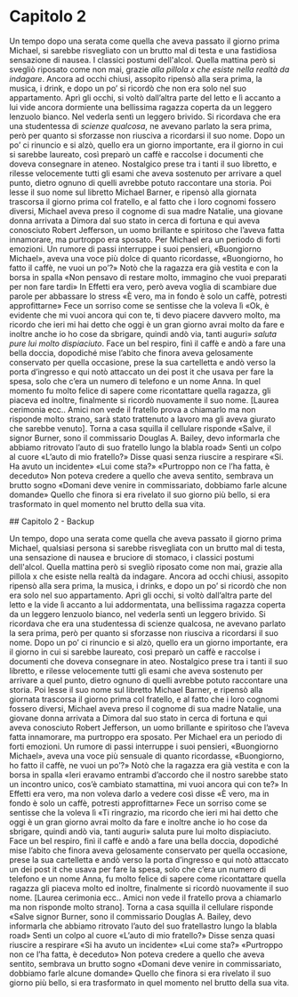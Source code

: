 # Capitolo 2

Un tempo dopo una serata come quella che aveva passato il giorno prima Michael, si sarebbe risvegliato con un brutto mal di testa e una fastidiosa sensazione di nausea. I classici postumi dell'alcol. Quella mattina però si svegliò riposato come non mai, grazie _alla pillola x che esiste nella realtà da indagare_. Ancora ad occhi chiusi, assopito ripensò alla sera prima, la musica, i drink, e dopo un po’ si ricordò che non era solo nel suo appartamento. Aprì gli occhi, si voltò dall’altra parte del letto e lì accanto a lui vide ancora dormiente una bellissima ragazza coperta da un leggero lenzuolo bianco. Nel vederla sentì un leggero brivido. Si ricordava che era una studentessa di _scienze qualcosa_, ne avevano parlato la sera prima, però per quanto si sforzasse non riusciva a ricordarsi il suo nome. Dopo un po’ ci rinuncio e si alzò, quello era un giorno importante, era il giorno in cui si sarebbe laureato, così preparò un caffè e raccolse i documenti che doveva consegnare in ateneo. Nostalgico prese tra i tanti il suo libretto, e rilesse velocemente tutti gli esami che aveva sostenuto per arrivare a quel punto, dietro ognuno di quelli avrebbe potuto raccontare una storia. Poi lesse il suo nome sul libretto Michael Barner, e ripensò alla giornata trascorsa il giorno prima col fratello, e al fatto che i loro cognomi fossero diversi, Michael aveva preso il cognome di sua madre Natalie, una giovane donna arrivata a Dimora dal suo stato in cerca di fortuna e qui aveva conosciuto Robert Jefferson, un uomo brillante e spiritoso che l’aveva fatta innamorare, ma purtroppo era sposato. Per Michael era un periodo di forti emozioni. Un rumore di passi interruppe i suoi pensieri, «Buongiorno Michael», aveva una voce più dolce di quanto ricordasse, «Buongiorno, ho fatto il caffè, ne vuoi un po’?» Notò che la ragazza era già vestita e con la borsa in spalla «Non pensavo di restare molto, immagino che vuoi preparati per non fare tardi» In Effetti era vero, però aveva voglia di scambiare due parole per abbassare lo stress «È vero, ma in fondo è solo un caffè, potresti approfittarne» Fece un sorriso come se sentisse che la voleva lì «Ok, è evidente che mi vuoi ancora qui con te, ti devo piacere davvero molto, ma ricordo che ieri mi hai detto che oggi è un gran giorno avrai molto da fare e inoltre anche io ho cose da sbrigare, quindi andò via, tanti auguri» _saluta pure lui molto dispiaciuto_. Face un bel respiro, finì il caffè e andò a fare una bella doccia, dopodiché mise l’abito che finora aveva gelosamente conservato per quella occasione, prese la sua cartelletta e andò verso la porta d’ingresso e qui notò attaccato un dei post it che usava per fare la spesa, solo che c’era un numero di telefono e un nome Anna. In quel momento fu molto felice di sapere come ricontattare quella ragazza, gli piaceva ed inoltre, finalmente si ricordò nuovamente il suo nome. [Laurea cerimonia ecc.. Amici non vede il fratello prova a chiamarlo ma non risponde molto strano, sarà stato trattenuto a lavoro ma gli aveva giurato che sarebbe venuto]. Torna a casa squilla il cellulare risponde «Salve, il signor Burner, sono il commissario Douglas A. Bailey, devo informarla che abbiamo ritrovato l’auto di suo fratello lungo la blabla road» Sentì un colpo al cuore «L’auto di mio fratello?» Disse quasi senza riuscire a respirare «Si. Ha avuto un incidente» «Lui come sta?» «Purtroppo non ce l’ha fatta, è deceduto» Non poteva credere a quello che aveva sentito, sembrava un brutto sogno «Domani deve venire in commissariato, dobbiamo farle alcune domande» Quello che finora si era rivelato il suo giorno più bello, si era trasformato in quel momento nel brutto della sua vita.


## Capitolo 2 - Backup

Un tempo, dopo una serata come quella che aveva passato il giorno prima Michael, qualsiasi persona si sarebbe risvegliata con un brutto mal di testa, una sensazione di nausea e bruciore di stomaco, i classici postumi dell'alcol. Quella mattina però si svegliò riposato come non mai, grazie alla pillola x che esiste nella realtà da indagare. Ancora ad occhi chiusi, assopito ripensò alla sera prima, la musica, i drinks, e dopo un po’ si ricordò che non era solo nel suo appartamento. Aprì gli occhi, si voltò dall’altra parte del letto e la vide lì accanto a lui addormentata, una bellissima ragazza coperta da un leggero lenzuolo bianco, nel vederla sentì un leggero brivido. Si ricordava che era una studentessa di  scienze qualcosa, ne avevano parlato la sera prima, però per quanto si sforzasse non riusciva a ricordarsi il suo nome. Dopo un po’ ci rinuncio e si alzò, quello era un giorno importante, era il giorno in cui si sarebbe laureato, così preparò un caffè e raccolse i documenti che doveva consegnare in ateo. Nostalgico prese tra i tanti il suo libretto, e rilesse velocemente tutti gli esami che aveva sostenuto per arrivare a quel punto, dietro ognuno di quelli avrebbe potuto raccontare una storia. Poi lesse il suo nome sul libretto Michael Barner, e ripensò alla giornata trascorsa il giorno prima col fratello, e al fatto che i loro cognomi fossero diversi, Michael aveva preso il cognome di sua madre Natalie, una giovane donna arrivata a Dimora dal suo stato in cerca di fortuna e qui aveva conosciuto Robert Jefferson, un uomo brillante e spiritoso che l’aveva fatta innamorare, ma purtroppo era sposato. Per Michael era un periodo di forti emozioni. Un rumore di passi interruppe i suoi pensieri, «Buongiorno Michael», aveva una voce più sensuale di quanto ricordasse, «Buongiorno, ho fatto il caffè, ne vuoi un po’?» Notò che la ragazza era già vestita e con la borsa in spalla «Ieri eravamo entrambi d’accordo che il nostro sarebbe stato un incontro unico, cos’è cambiato stamattina, mi vuoi ancora qui con te?» In Effetti era vero, ma non voleva darlo a vedere così disse «È  vero, ma in fondo è solo un caffè, potresti approfittarne» Fece un sorriso come se sentisse che la voleva lì  «Ti ringrazio, ma ricordo che ieri mi hai detto che oggi è un gran giorno avrai molto da fare e inoltre anche io ho cose da sbrigare, quindi andò via, tanti auguri» saluta pure lui molto dispiaciuto. Face un bel respiro, finì il caffè e andò a fare una bella doccia, dopodiché mise l’abito che finora aveva gelosamente conservato per quella occasione, prese la sua cartelletta e andò verso la porta d’ingresso e qui notò attaccato un dei post it che usava per fare la spesa, solo che c’era un numero di telefono e un nome Anna, fu molto felice di sapere come ricontattare quella ragazza gli piaceva molto ed inoltre, finalmente si ricordò nuovamente il suo nome. [Laurea cerimonia ecc.. Amici non vede il fratello prova a chiamarlo ma non risponde molto strano]. Torna a casa squilla il cellulare risponde «Salve signor Burner, sono il commissario Douglas A. Bailey, devo informarla che abbiamo ritrovato l’auto del suo fratellastro lungo la blabla road» Sentì un colpo al cuore «L’auto di mio fratello?» Disse senza quasi riuscire a respirare «Si ha avuto un incidente» «Lui come sta?» «Purtroppo non ce l’ha fatta, è deceduto» Non poteva credere a quello che aveva sentito, sembrava un brutto sogno «Domani deve venire in commissariato, dobbiamo farle alcune domande» Quello che finora si era rivelato il suo giorno più bello, si era trasformato in quel momento nel brutto della sua vita.

